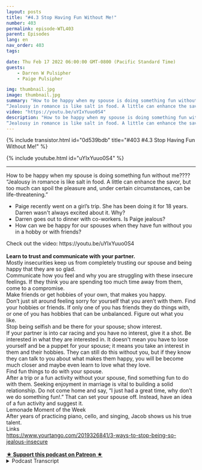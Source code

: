 ```yaml
---
layout: posts
title: "#4.3 Stop Having Fun Without Me!"
number: 403
permalink: episode-WTL403
parent: Episodes
lang: en
nav_order: 403
tags:

date: Thu Feb 17 2022 06:00:00 GMT-0800 (Pacific Standard Time)
guests:
    - Darren W Pulsipher
    - Paige Pulsipher

img: thumbnail.jpg
image: thumbnail.jpg
summary: "How to be happy when my spouse is doing something fun without me????
“Jealousy in romance is like salt in food. A little can enhance the savor, but too much can spoil the pleasure and, under certain circumstances, can be life-threatening.” "
video: "https://youtu.be/uYIxYuuo0S4"
description: "How to be happy when my spouse is doing something fun without me????
“Jealousy in romance is like salt in food. A little can enhance the savor, but too much can spoil the pleasure and, under certain circumstances, can be life-threatening.” "
---
```


<div>
{% include transistor.html id="0d539bdb" title="#403 #4.3 Stop Having Fun Without Me!" %}

{% include youtube.html id="uYIxYuuo0S4" %}
</div>

---

<html><head></head><body><div>How to be happy when my spouse is doing something fun without me????</div><div>“Jealousy in romance is like salt in food. A little can enhance the savor, but too much can spoil the pleasure and, under certain circumstances, can be life-threatening.”&nbsp;</div><ul><li>Paige recently went on a girl’s trip. She has been doing it for 18 years. Darren wasn't always excited about it. Why?&nbsp;</li><li>Darren goes out to dinner with co-workers. Is Paige jealous?</li><li>How can we be happy for our spouses when they have fun without you in a hobby or with friends?</li></ul><div>Check out the video: https://youtu.be/uYIxYuuo0S4<br><br></div><div><strong>Learn to trust and communicate with your partner.</strong></div><div>Mostly insecurities keep us from completely trusting our spouse and being happy that they are so glad.</div><div>Communicate how you feel and why you are struggling with these insecure feelings. If they think you are spending too much time away from them, come to a compromise.</div><div>Make friends or get hobbies of your own, that makes you happy.</div><div>Don’t just sit around feeling sorry for yourself that you aren’t with them. Find your hobbies or friends. If only one of you has friends they do things with, or one of you has hobbies that can be unbalanced. Figure out what you like.&nbsp;</div><div>Stop being selfish and be there for your spouse; show interest.</div><div>If your partner is into car racing and you have no interest, give it a shot. Be interested in what they are interested in. It doesn't mean you have to lose yourself and be a puppet for your spouse; it means you take an interest in them and their hobbies. They can still do this without you, but if they know they can talk to you about what makes them happy, you will be become much closer and maybe even learn to love what they love.</div><div>Find fun things to do with your spouse.</div><div>After a trip or a fun activity without your spouse, find something fun to do with them. Seeking enjoyment in marriage is vital to building a solid relationship. Do not come home and say, “I just had a great time, why don’t we do something fun!.” That can set your spouse off. Instead, have an idea of a fun activity and suggest it.</div><div>Lemonade Moment of the Week</div><div>After years of practicing piano, cello, and singing, Jacob shows us his true talent.</div><div>Links</div><div><a href="https://www.yourtango.com/2019326841/3-ways-to-stop-being-so-jealous-insecure">https://www.yourtango.com/2019326841/3-ways-to-stop-being-so-jealous-insecure</a></div><div><br></div>
<strong>
  <a href="https://www.patreon.com/wheresthelemonade" target="_donate" rel="payment" title="★ Support this podcast on Patreon ★">★ Support this podcast on Patreon ★</a>
</strong></body></html>

<details>
<summary> Podcast Transcript </summary>

<p></p>

</details>
